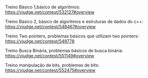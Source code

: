 Treino Básico 1,básico de algoritmos:
https://vjudge.net/contest/532127#overview

Treino Básico 2, básico de algoritmos e estruturas de dados do c++:
https://vjudge.net/contest/548467#overview

Treino Two pointers, problemas básicos que utilizam two pointers:
https://vjudge.net/contest/549778

Treino Busca Binária, problemas básicos de busca binária:
https://vjudge.net/contest/551149#overview

Treino manipulação de bits, problemas de bits:
https://vjudge.net/contest/552475#overview
